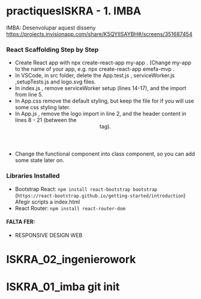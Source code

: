 # practiquesISKRA - 1. IMBA

IMBA: Desenvolupar aquest disseny https://projects.invisionapp.com/share/K5QYIISAYBH#/screens/351687454

### React Scaffolding Step by Step

- Create React app with npx create-react-app my-app . (Change my-app to the name of your app, e.g. npx create-react-app emefa-mvp .
- In VSCode, in src folder, delete the App.test.js , serviceWorker.js ,setupTests.js and logo.svg files.
- In index.js , remove serviceWorker setup (lines 14-17), and the import from line 5.
- In App.css remove the default styling, but keep the file for if you will use some css styling later.
- In App.js , remove the logo import in line 2, and the header content in lines 8 - 21 (between the <header> tag).
- Change the functional component into class component, so you can add some state later on.

### Libraries Installed

- Bootstrap React: `npm install react-bootstrap bootstrap` (`https://react-bootstrap.github.io/getting-started/introduction`) Afegir scripts a index.html
- React Router: `npm install react-router-dom`

#### FALTA FER:

- RESPONSIVE DESIGN WEB
# ISKRA_02_ingenierowork
# ISKRA_01_imba git init

